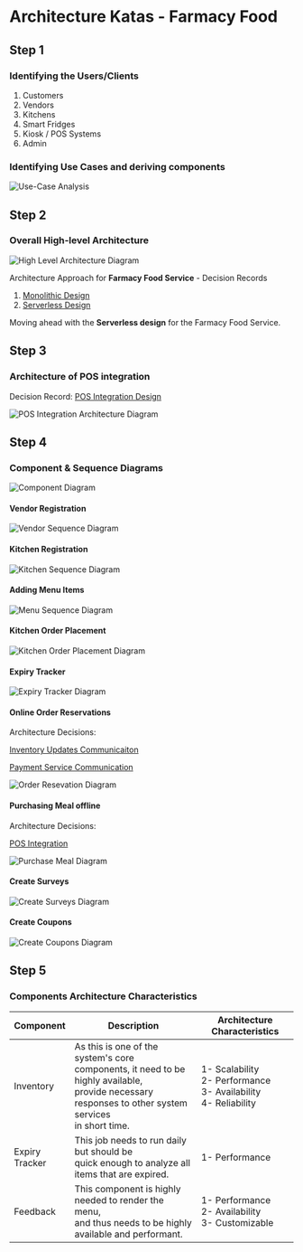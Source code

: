 # Architecture Katas - Farmacy Food

## Step 1
### Identifying the Users/Clients
1. Customers
2. Vendors
3. Kitchens
4. Smart Fridges
5. Kiosk / POS Systems
6. Admin

### Identifying Use Cases and deriving components
![Use-Case Analysis](image/FarmacyFoods_UseCase_Analysis.png)

## Step 2
### Overall High-level Architecture

![High Level Architecture Diagram](image/OverallArchitectureDiagram.png)

Architecture Approach for **Farmacy Food Service** - Decision Records
1. [Monolithic Design](adrs/monolithic-approach.md)
2. [Serverless Design](adrs/serverless-approach.md)

Moving ahead with the **Serverless design** for the Farmacy Food Service.

## Step 3
### Architecture of POS integration

Decision Record: [POS Integration Design](adrs/pos-integration.md)

![POS Integration Architecture Diagram](image/POSIntegrationArchitecture.png)

## Step 4
### Component & Sequence Diagrams

![Component Diagram](image/component-arch-diagram.png)

#### Vendor Registration

![Vendor Sequence Diagram](sequence-diagrams/vendor.png)

#### Kitchen Registration

![Kitchen Sequence Diagram](sequence-diagrams/kitchen.png)

#### Adding Menu Items

![Menu Sequence Diagram](sequence-diagrams/menu.png)

#### Kitchen Order Placement

![Kitchen Order Placement Diagram](sequence-diagrams/kitchen-order.png)

#### Expiry Tracker 

![Expiry Tracker Diagram](sequence-diagrams/expiry-tracker.png)

#### Online Order Reservations

Architecture Decisions:

[Inventory Updates Communicaiton](adrs/inventory-reservations.md)

[Payment Service Communication](adrs/payments-communication.md)

![Order Resevation Diagram](sequence-diagrams/reserve-meal.png)

#### Purchasing Meal offline

Architecture Decisions:

[POS Integration](adrs/pos-integration.md)

![Purchase Meal Diagram](sequence-diagrams/purchase-items-and-send-survey.png)

#### Create Surveys

![Create Surveys Diagram](sequence-diagrams/surveys.png)

#### Create Coupons

![Create Coupons Diagram](sequence-diagrams/coupons-create.png)

## Step 5
### Components Architecture Characteristics

| Component         | Description                                                                                                                                                    | Architecture Characteristics                                          |
|-------------------|----------------------------------------------------------------------------------------------------------------------------------------------------------------|-----------------------------------------------------------------------|
| Inventory         | As this is one of the system's core<br>components, it need to be highly available, <br>provide necessary responses to other system services <br>in short time. | 1- Scalability<br>2- Performance<br>3- Availability<br>4- Reliability |
| Expiry<br>Tracker | This job needs to run daily but should be <br>quick enough to analyze all items that are expired.                                                              | 1- Performance                                                        |
| Feedback          | This component is highly needed to render the menu,<br>and thus needs to be highly available and performant.                                                   | 1- Performance<br>2- Availability<br>3- Customizable                  |
